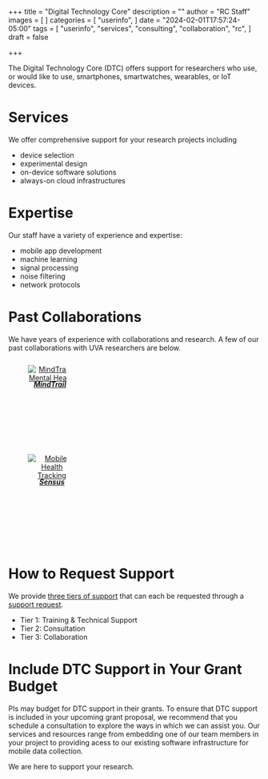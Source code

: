 +++
title = "Digital Technology Core"
description = ""
author = "RC Staff"
images = [ ]
categories = [
  "userinfo",
]
date = "2024-02-01T17:57:24-05:00"
tags = [
  "userinfo",
  "services",
  "consulting",
  "collaboration",
  "rc",
]
draft = false

+++

The Digital Technology Core (DTC) offers support for researchers who use, or would like to use, smartphones, smartwatches, wearables, or IoT devices.

# Services
We offer comprehensive support for your research projects including  
* device selection
* experimental design
* on-device software solutions
* always-on cloud infrastructures

# Expertise
Our staff have a variety of experience and expertise:
* mobile app development
* machine learning
* signal processing
* noise filtering
* network protocols 

# Past Collaborations
We have years of experience with collaborations and research. A few of our past collaborations with UVA researchers are below.

<div class="row">
  <div class="column", style="width:20%; margin-left:15px">
	<a href="https://mindtrails.virginia.edu/" class="card-link">
		<div class="card card-shadow" style="width:120px; max-width:120px; margin: 8px; max-height:11em; min-height:11em; text-align:center; padding:4px;">
			<img class="card-img-top" src="/images/projects/mindtrails.png" alt="MindTrails Mental Health" style="max-width:96px;max-height:96px;">
			<div class="card-body" style="margin-top:auto;margin-bottom:auto;">
				<h5 class="card-title" style="font-size:14px; margin-top:-4px;margin-bottom:auto;">MindTrails</h5>
			</div>
		</div>
	</a>
  </div>
  <div class="column", style="width:20%; margin-left:15px">
	<a href="https://news.virginia.edu/content/uva-researchers-does-my-smartphone-know-i-am-sick" class="card-link">
		<div class="card card-shadow" style="width:120px; max-width:120px; margin: 8px; max-height:11em; min-height:11em; text-align:center; padding:4px;">
			<img class="card-img-top" src="/images/projects/sensus.png" alt="Mobile Health Tracking" style="max-width:96px;max-height:96px;">
			<div class="card-body" style="margin-top:auto;margin-bottom:auto;">
				<h5 class="card-title" style="font-size:14px; margin-top:-4px;margin-bottom:auto;">Sensus</h5>
			</div>
		</div>
	</a>
  </div>
</div>
<br>

# How to Request Support
We provide [three tiers of support](/service/tiers) that can each be requested through a [support request](/form/support-request/?category=Digital%20Technology). 

* Tier 1: Training & Technical Support 
* Tier 2: Consultation   
* Tier 3: Collaboration  

# Include DTC Support in Your Grant Budget
PIs may budget for DTC support in their grants.  To ensure that DTC support is included in your upcoming grant proposal, we recommend that you schedule a consultation to explore the ways in which we can assist you.  Our services and resources range from embedding one of our team members in your project to providing acess to our existing software infrastructure for mobile data collection.

We are here to support your research.
